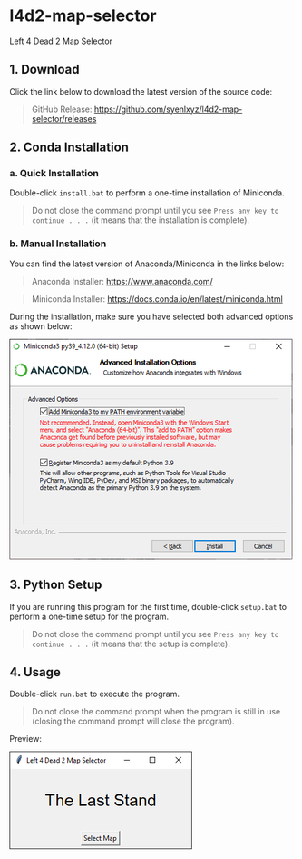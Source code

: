 # l4d2-map-selector
Left 4 Dead 2 Map Selector

## 1. Download

Click the link below to download the latest version of the source code:

> GitHub Release: https://github.com/syenlxyz/l4d2-map-selector/releases

## 2. Conda Installation

### a. Quick Installation

Double-click `install.bat` to perform a one-time installation of Miniconda.

> Do not close the command prompt until you see `Press any key to continue . . .` (it means that the installation is complete).

### b. Manual Installation

You can find the latest version of Anaconda/Miniconda in the links below:

> Anaconda Installer: https://www.anaconda.com/

> Miniconda Installer: https://docs.conda.io/en/latest/miniconda.html

During the installation, make sure you have selected both advanced options as shown below:

<img src="install.png">

## 3. Python Setup

If you are running this program for the first time, double-click `setup.bat` to perform a one-time setup for the program.

> Do not close the command prompt until you see `Press any key to continue . . .` (it means that the setup is complete).

## 4. Usage

Double-click `run.bat` to execute the program.

> Do not close the command prompt when the program is still in use (closing the command prompt will close the program).

Preview:

<img src="run.png">